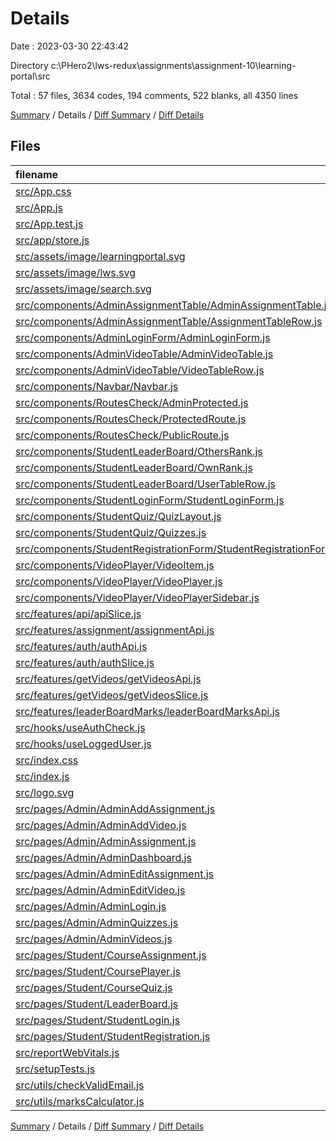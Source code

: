 # Details

Date : 2023-03-30 22:43:42

Directory c:\\PHero2\\lws-redux\\assignments\\assignment-10\\learning-portal\\src

Total : 57 files,  3634 codes, 194 comments, 522 blanks, all 4350 lines

[Summary](results.md) / Details / [Diff Summary](diff.md) / [Diff Details](diff-details.md)

## Files
| filename | language | code | comment | blank | total |
| :--- | :--- | ---: | ---: | ---: | ---: |
| [src/App.css](/src/App.css) | CSS | 0 | 0 | 1 | 1 |
| [src/App.js](/src/App.js) | JavaScript | 137 | 0 | 4 | 141 |
| [src/App.test.js](/src/App.test.js) | JavaScript | 13 | 0 | 3 | 16 |
| [src/app/store.js](/src/app/store.js) | JavaScript | 13 | 0 | 2 | 15 |
| [src/assets/image/learningportal.svg](/src/assets/image/learningportal.svg) | XML | 11 | 0 | 1 | 12 |
| [src/assets/image/lws.svg](/src/assets/image/lws.svg) | XML | 31 | 0 | 1 | 32 |
| [src/assets/image/search.svg](/src/assets/image/search.svg) | XML | 1 | 0 | 0 | 1 |
| [src/components/AdminAssignmentTable/AdminAssignmentTable.js](/src/components/AdminAssignmentTable/AdminAssignmentTable.js) | JavaScript | 27 | 0 | 4 | 31 |
| [src/components/AdminAssignmentTable/AssignmentTableRow.js](/src/components/AdminAssignmentTable/AssignmentTableRow.js) | JavaScript | 47 | 0 | 3 | 50 |
| [src/components/AdminLoginForm/AdminLoginForm.js](/src/components/AdminLoginForm/AdminLoginForm.js) | JavaScript | 114 | 0 | 9 | 123 |
| [src/components/AdminVideoTable/AdminVideoTable.js](/src/components/AdminVideoTable/AdminVideoTable.js) | JavaScript | 23 | 0 | 4 | 27 |
| [src/components/AdminVideoTable/VideoTableRow.js](/src/components/AdminVideoTable/VideoTableRow.js) | JavaScript | 62 | 0 | 5 | 67 |
| [src/components/Navbar/Navbar.js](/src/components/Navbar/Navbar.js) | JavaScript | 68 | 2 | 7 | 77 |
| [src/components/RoutesCheck/AdminProtected.js](/src/components/RoutesCheck/AdminProtected.js) | JavaScript | 9 | 2 | 4 | 15 |
| [src/components/RoutesCheck/ProtectedRoute.js](/src/components/RoutesCheck/ProtectedRoute.js) | JavaScript | 13 | 2 | 3 | 18 |
| [src/components/RoutesCheck/PublicRoute.js](/src/components/RoutesCheck/PublicRoute.js) | JavaScript | 16 | 0 | 4 | 20 |
| [src/components/StudentLeaderBoard/OthersRank.js](/src/components/StudentLeaderBoard/OthersRank.js) | JavaScript | 49 | 3 | 7 | 59 |
| [src/components/StudentLeaderBoard/OwnRank.js](/src/components/StudentLeaderBoard/OwnRank.js) | JavaScript | 31 | 0 | 4 | 35 |
| [src/components/StudentLeaderBoard/UserTableRow.js](/src/components/StudentLeaderBoard/UserTableRow.js) | JavaScript | 14 | 0 | 3 | 17 |
| [src/components/StudentLoginForm/StudentLoginForm.js](/src/components/StudentLoginForm/StudentLoginForm.js) | JavaScript | 123 | 1 | 9 | 133 |
| [src/components/StudentQuiz/QuizLayout.js](/src/components/StudentQuiz/QuizLayout.js) | JavaScript | 21 | 0 | 4 | 25 |
| [src/components/StudentQuiz/Quizzes.js](/src/components/StudentQuiz/Quizzes.js) | JavaScript | 68 | 0 | 10 | 78 |
| [src/components/StudentRegistrationForm/StudentRegistrationForm.js](/src/components/StudentRegistrationForm/StudentRegistrationForm.js) | JavaScript | 142 | 0 | 8 | 150 |
| [src/components/VideoPlayer/VideoItem.js](/src/components/VideoPlayer/VideoItem.js) | JavaScript | 47 | 0 | 5 | 52 |
| [src/components/VideoPlayer/VideoPlayer.js](/src/components/VideoPlayer/VideoPlayer.js) | JavaScript | 154 | 0 | 13 | 167 |
| [src/components/VideoPlayer/VideoPlayerSidebar.js](/src/components/VideoPlayer/VideoPlayerSidebar.js) | JavaScript | 18 | 0 | 3 | 21 |
| [src/features/api/apiSlice.js](/src/features/api/apiSlice.js) | JavaScript | 9 | 0 | 2 | 11 |
| [src/features/assignment/assignmentApi.js](/src/features/assignment/assignmentApi.js) | JavaScript | 103 | 5 | 8 | 116 |
| [src/features/auth/authApi.js](/src/features/auth/authApi.js) | JavaScript | 41 | 0 | 6 | 47 |
| [src/features/auth/authSlice.js](/src/features/auth/authSlice.js) | JavaScript | 21 | 0 | 4 | 25 |
| [src/features/getVideos/getVideosApi.js](/src/features/getVideos/getVideosApi.js) | JavaScript | 142 | 7 | 10 | 159 |
| [src/features/getVideos/getVideosSlice.js](/src/features/getVideos/getVideosSlice.js) | JavaScript | 15 | 0 | 4 | 19 |
| [src/features/leaderBoardMarks/leaderBoardMarksApi.js](/src/features/leaderBoardMarks/leaderBoardMarksApi.js) | JavaScript | 16 | 0 | 4 | 20 |
| [src/hooks/useAuthCheck.js](/src/hooks/useAuthCheck.js) | JavaScript | 23 | 0 | 4 | 27 |
| [src/hooks/useLoggedUser.js](/src/hooks/useLoggedUser.js) | JavaScript | 10 | 1 | 4 | 15 |
| [src/index.css](/src/index.css) | CSS | 1,105 | 154 | 258 | 1,517 |
| [src/index.js](/src/index.js) | JavaScript | 20 | 3 | 4 | 27 |
| [src/logo.svg](/src/logo.svg) | XML | 1 | 0 | 1 | 2 |
| [src/pages/Admin/AdminAddAssignment.js](/src/pages/Admin/AdminAddAssignment.js) | JavaScript | 92 | 0 | 5 | 97 |
| [src/pages/Admin/AdminAddVideo.js](/src/pages/Admin/AdminAddVideo.js) | JavaScript | 137 | 8 | 9 | 154 |
| [src/pages/Admin/AdminAssignment.js](/src/pages/Admin/AdminAssignment.js) | JavaScript | 44 | 0 | 4 | 48 |
| [src/pages/Admin/AdminDashboard.js](/src/pages/Admin/AdminDashboard.js) | JavaScript | 82 | 0 | 10 | 92 |
| [src/pages/Admin/AdminEditAssignment.js](/src/pages/Admin/AdminEditAssignment.js) | JavaScript | 145 | 0 | 9 | 154 |
| [src/pages/Admin/AdminEditVideo.js](/src/pages/Admin/AdminEditVideo.js) | JavaScript | 184 | 0 | 12 | 196 |
| [src/pages/Admin/AdminLogin.js](/src/pages/Admin/AdminLogin.js) | JavaScript | 12 | 0 | 3 | 15 |
| [src/pages/Admin/AdminQuizzes.js](/src/pages/Admin/AdminQuizzes.js) | JavaScript | 8 | 0 | 3 | 11 |
| [src/pages/Admin/AdminVideos.js](/src/pages/Admin/AdminVideos.js) | JavaScript | 37 | 0 | 5 | 42 |
| [src/pages/Student/CourseAssignment.js](/src/pages/Student/CourseAssignment.js) | JavaScript | 8 | 0 | 3 | 11 |
| [src/pages/Student/CoursePlayer.js](/src/pages/Student/CoursePlayer.js) | JavaScript | 34 | 0 | 5 | 39 |
| [src/pages/Student/CourseQuiz.js](/src/pages/Student/CourseQuiz.js) | JavaScript | 14 | 0 | 3 | 17 |
| [src/pages/Student/LeaderBoard.js](/src/pages/Student/LeaderBoard.js) | JavaScript | 18 | 0 | 3 | 21 |
| [src/pages/Student/StudentLogin.js](/src/pages/Student/StudentLogin.js) | JavaScript | 12 | 0 | 3 | 15 |
| [src/pages/Student/StudentRegistration.js](/src/pages/Student/StudentRegistration.js) | JavaScript | 12 | 0 | 3 | 15 |
| [src/reportWebVitals.js](/src/reportWebVitals.js) | JavaScript | 12 | 0 | 2 | 14 |
| [src/setupTests.js](/src/setupTests.js) | JavaScript | 1 | 4 | 1 | 6 |
| [src/utils/checkValidEmail.js](/src/utils/checkValidEmail.js) | JavaScript | 6 | 0 | 3 | 9 |
| [src/utils/marksCalculator.js](/src/utils/marksCalculator.js) | JavaScript | 18 | 2 | 6 | 26 |

[Summary](results.md) / Details / [Diff Summary](diff.md) / [Diff Details](diff-details.md)